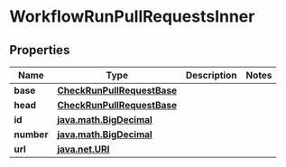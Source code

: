 
# WorkflowRunPullRequestsInner

## Properties
Name | Type | Description | Notes
------------ | ------------- | ------------- | -------------
**base** | [**CheckRunPullRequestBase**](CheckRunPullRequestBase.md) |  | 
**head** | [**CheckRunPullRequestBase**](CheckRunPullRequestBase.md) |  | 
**id** | [**java.math.BigDecimal**](java.math.BigDecimal.md) |  | 
**number** | [**java.math.BigDecimal**](java.math.BigDecimal.md) |  | 
**url** | [**java.net.URI**](java.net.URI.md) |  | 



